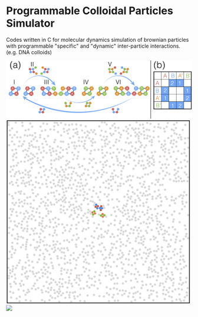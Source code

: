# Programmable Colloidal Particles Simulator
Codes written in C for molecular dynamics simulation of brownian particles with programmable "specific" and "dynamic" inter-particle interactions. (e.g. DNA colloids)


<img src="https://github.com/hidetana18/DNA-Colloids-Simulator/blob/master/Figure1.png" width="700">
<img src="https://github.com/hidetana18/DNA-Colloids-Simulator/blob/master/GIF.gif" width="500">

<img src="https://github.com/hidetana18/Programmable-Colloidal-Particles-Simulator/blob/master/Coll_meet_Bac.jpeg" width="500">


